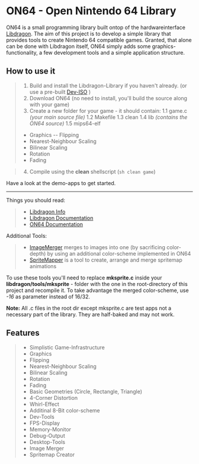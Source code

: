 
ON64 - Open Nintendo 64 Library
===================

ON64 is a small programming library built ontop of the hardwareinterface [Libdragon](https://github.com/DragonMinded/libdragon).
The aim of this project is to develop a simple library that provides tools to create Nintendo 64 compatible games. Granted, that alone can be done with Libdragon itself, ON64 simply adds some graphics-functionality, a few development tools and a simple application structure.

How to use it
-------------
> 1. Build and install the Libdragon-Library if you haven't already.
> (or use a pre-built [Dev-ISO](https://www.neoflash.com/forum/index.php?topic=7444.0) )
> 2. Download ON64 (no need to install, you'll build the source along with your game)
> 3. Create a new folder for your game - it should contain:
>  1.1 <i class="icon-file"></i> game.c *(your main source file)*
>  1.2 <i class="icon-file"></i> Makefile
>  1.3 <i class="icon-file"></i> clean
>  1.4 <i class="icon-folder-open"></i> lib *(contains the ON64 source)*
>  1.5 <i class="icon-folder-open"></i> mips64-elf
> - Graphics
>  -- Flipping
>  - Nearest-Neighbour Scaling
>  - Bilinear Scaling
>  - Rotation
>  - Fading

> 4.  Compile using the <i class="icon-cog"></i>**clean** shellscript (```sh clean game```)

Have a look at the demo-apps to get started.

---

Things you should read:
> - [Libdragon Info](https://dragonminded.com/n64dev/)
> - [Libdragon Documentation](https://dragonminded.com/n64dev/libdragon/doxygen/group__libdragon.html)
> - [ON64 Documentation](http://does-not-exist-yet)

Additional Tools:
> - [ImageMerger](https://github.com/TheRDavid/ImageMerge) merges to images into one (by sacrificing color-depth) by using an additional color-scheme implemented in ON64
> - [SpriteMapper](https://github.com/TheRDavid/Spritemapper) is a tool to create, arrange and merge spritemap animations

To use these tools you'll need to replace <i class="icon-file"></i>**mksprite.c** inside your <i class="icon-folder-open"></i>**libdragon/tools/mksprite** - folder with the one in the root-directory of this project and recompile it. To take advantage the merged color-scheme, use *-16* as parameter instead of 16/32.

**Note:** All .c files in the root dir except mksprite.c are test apps not a necessary part of the library. They are half-baked and may not work.


Features
-----
> - Simplistic Game-Infrastructure
> - Graphics
>  - Flipping
>  - Nearest-Neighbour Scaling
>  - Bilinear Scaling
>  - Rotation
>  - Fading
>  - Basic Geometries (Circle, Rectangle, Triangle)
>  - 4-Corner Distortion
>  - Whirl-Effect
>  - Additinal 8-Bit color-scheme
> - Dev-Tools
>  - FPS-Display
>  - Memory-Monitor
>  - Debug-Output
> - Desktop-Tools
>  - Image Merger
>  - Spritemap Creator
